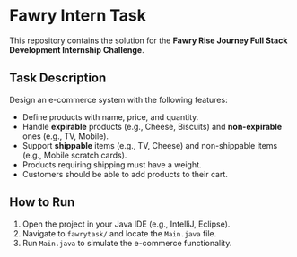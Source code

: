 # Fawry Intern Task

This repository contains the solution for the **Fawry Rise Journey Full Stack Development Internship Challenge**.

## Task Description

Design an e-commerce system with the following features:

- Define products with name, price, and quantity.
- Handle **expirable** products (e.g., Cheese, Biscuits) and **non-expirable** ones (e.g., TV, Mobile).
- Support **shippable** items (e.g., TV, Cheese) and non-shippable items (e.g., Mobile scratch cards).
- Products requiring shipping must have a weight.
- Customers should be able to add products to their cart.

## How to Run

1. Open the project in your Java IDE (e.g., IntelliJ, Eclipse).
2. Navigate to `fawrytask/` and locate the `Main.java` file.
3. Run `Main.java` to simulate the e-commerce functionality.
